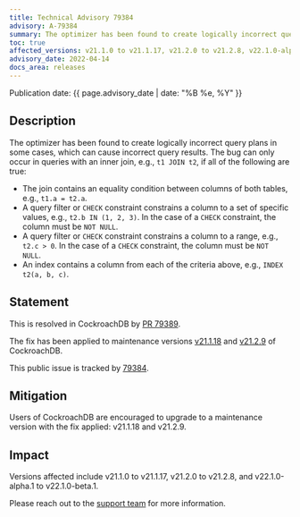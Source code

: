 ```yaml
---
title: Technical Advisory 79384
advisory: A-79384
summary: The optimizer has been found to create logically incorrect query plans in some cases.
toc: true
affected_versions: v21.1.0 to v21.1.17, v21.2.0 to v21.2.8, v22.1.0-alpha.1 to v22.1.0-beta.1
advisory_date: 2022-04-14
docs_area: releases
---
```


Publication date: {{ page.advisory_date | date: "%B %e, %Y" }}

## Description

The optimizer has been found to create logically incorrect query plans in some cases, which can cause incorrect query results. The bug can only occur in queries with an inner join, e.g., `t1 JOIN t2`, if all of the following are true:

  - The join contains an equality condition between columns of both tables, e.g., `t1.a = t2.a`.
  - A query filter or `CHECK` constraint constrains a column to a set of specific values, e.g., `t2.b IN (1, 2, 3)`. In the case of a `CHECK` constraint, the column must be `NOT NULL`.
  - A query filter or `CHECK` constraint constrains a column to a range, e.g., `t2.c > 0`. In the case of a `CHECK` constraint, the column must be `NOT NULL`.
  - An index contains a column from each of the criteria above, e.g., `INDEX t2(a, b, c)`.

## Statement

This is resolved in CockroachDB by [PR 79389](https://github.com/cockroachdb/cockroach/pull/79389).

The fix has been applied to maintenance versions [v21.1.18](../releases/v21.1.html#v21-1-18) and [v21.2.9](../releases/v21.2.html#v21-2-9) of CockroachDB.

This public issue is tracked by [79384](https://github.com/cockroachdb/cockroach/issues/79384).

## Mitigation

Users of CockroachDB are encouraged to upgrade to a maintenance version with the fix applied: v21.1.18 and v21.2.9.

## Impact

Versions affected include v21.1.0 to v21.1.17, v21.2.0 to v21.2.8, and v22.1.0-alpha.1 to v22.1.0-beta.1.

Please reach out to the [support team](https://support.cockroachlabs.com/) for more information.
